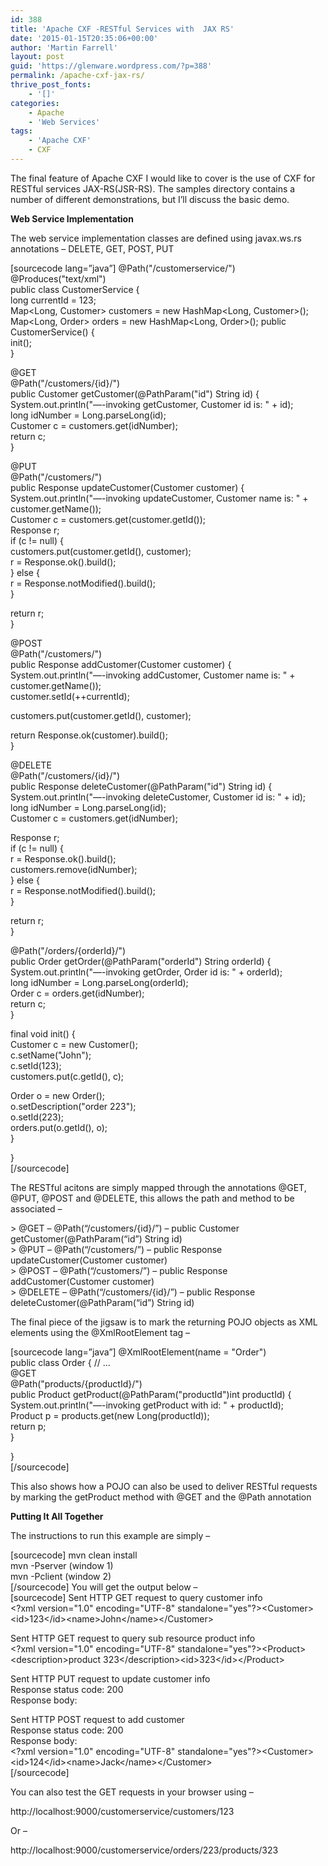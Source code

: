 ```yaml
---
id: 388
title: 'Apache CXF -RESTful Services with  JAX RS'
date: '2015-01-15T20:35:06+00:00'
author: 'Martin Farrell'
layout: post
guid: 'https://glenware.wordpress.com/?p=388'
permalink: /apache-cxf-jax-rs/
thrive_post_fonts:
    - '[]'
categories:
    - Apache
    - 'Web Services'
tags:
    - 'Apache CXF'
    - CXF
---
```


The final feature of Apache CXF I would like to cover is the use of CXF for RESTful services JAX-RS(JSR-RS). The samples directory contains a number of different demonstrations, but I’ll discuss the basic demo.

**Web Service Implementation**

The web service implementation classes are defined using javax.ws.rs annotations – DELETE, GET, POST, PUT

\[sourcecode lang=”java”\] @Path("/customerservice/")  
@Produces("text/xml")  
public class CustomerService {  
 long currentId = 123;  
 Map&lt;Long, Customer&gt; customers = new HashMap&lt;Long, Customer&gt;();  
 Map&lt;Long, Order&gt; orders = new HashMap&lt;Long, Order&gt;();  public CustomerService() {  
 init();  
 }

 @GET  
 @Path("/customers/{id}/")  
 public Customer getCustomer(@PathParam("id") String id) {  
 System.out.println("—-invoking getCustomer, Customer id is: " + id);  
 long idNumber = Long.parseLong(id);  
 Customer c = customers.get(idNumber);  
 return c;  
 }

 @PUT  
 @Path("/customers/")  
 public Response updateCustomer(Customer customer) {  
 System.out.println("—-invoking updateCustomer, Customer name is: " + customer.getName());  
 Customer c = customers.get(customer.getId());  
 Response r;  
 if (c != null) {  
 customers.put(customer.getId(), customer);  
 r = Response.ok().build();  
 } else {  
 r = Response.notModified().build();  
 }

 return r;  
 }

 @POST  
 @Path("/customers/")  
 public Response addCustomer(Customer customer) {  
 System.out.println("—-invoking addCustomer, Customer name is: " + customer.getName());  
 customer.setId(++currentId);

 customers.put(customer.getId(), customer);

 return Response.ok(customer).build();  
 }

 @DELETE  
 @Path("/customers/{id}/")  
 public Response deleteCustomer(@PathParam("id") String id) {  
 System.out.println("—-invoking deleteCustomer, Customer id is: " + id);  
 long idNumber = Long.parseLong(id);  
 Customer c = customers.get(idNumber);

 Response r;  
 if (c != null) {  
 r = Response.ok().build();  
 customers.remove(idNumber);  
 } else {  
 r = Response.notModified().build();  
 }

 return r;  
 }

 @Path("/orders/{orderId}/")  
 public Order getOrder(@PathParam("orderId") String orderId) {  
 System.out.println("—-invoking getOrder, Order id is: " + orderId);  
 long idNumber = Long.parseLong(orderId);  
 Order c = orders.get(idNumber);  
 return c;  
 }

 final void init() {  
 Customer c = new Customer();  
 c.setName("John");  
 c.setId(123);  
 customers.put(c.getId(), c);

 Order o = new Order();  
 o.setDescription("order 223");  
 o.setId(223);  
 orders.put(o.getId(), o);  
 }

}  
\[/sourcecode\]

The RESTful acitons are simply mapped through the annotations @GET, @PUT, @POST and @DELETE, this allows the path and method to be associated –

&gt; @GET – @Path(“/customers/{id}/”) – public Customer getCustomer(@PathParam(“id”) String id)  
&gt; @PUT – @Path(“/customers/”) – public Response updateCustomer(Customer customer)  
&gt; @POST – @Path(“/customers/”) – public Response addCustomer(Customer customer)  
&gt; @DELETE – @Path(“/customers/{id}/”) – public Response deleteCustomer(@PathParam(“id”) String id)

The final piece of the jigsaw is to mark the returning POJO objects as XML elements using the @XmlRootElement tag –

\[sourcecode lang=”java”\] @XmlRootElement(name = "Order")  
public class Order {  // …  
 @GET  
 @Path("products/{productId}/")  
 public Product getProduct(@PathParam("productId")int productId) {  
 System.out.println("—-invoking getProduct with id: " + productId);  
 Product p = products.get(new Long(productId));  
 return p;  
 }

}  
\[/sourcecode\]

This also shows how a POJO can also be used to deliver RESTful requests by marking the getProduct method with @GET and the @Path annotation

**Putting It All Together**

The instructions to run this example are simply –

\[sourcecode\] mvn clean install  
mvn -Pserver (window 1)  
mvn -Pclient (window 2)  
\[/sourcecode\] You will get the output below –  
\[sourcecode\] Sent HTTP GET request to query customer info  
&lt;?xml version="1.0" encoding="UTF-8" standalone="yes"?&gt;&lt;Customer&gt;&lt;id&gt;123&lt;/id&gt;&lt;name&gt;John&lt;/name&gt;&lt;/Customer&gt;

Sent HTTP GET request to query sub resource product info  
&lt;?xml version="1.0" encoding="UTF-8" standalone="yes"?&gt;&lt;Product&gt;&lt;description&gt;product 323&lt;/description&gt;&lt;id&gt;323&lt;/id&gt;&lt;/Product&gt;

Sent HTTP PUT request to update customer info  
Response status code: 200  
Response body:

Sent HTTP POST request to add customer  
Response status code: 200  
Response body:  
&lt;?xml version="1.0" encoding="UTF-8" standalone="yes"?&gt;&lt;Customer&gt;&lt;id&gt;124&lt;/id&gt;&lt;name&gt;Jack&lt;/name&gt;&lt;/Customer&gt;  
\[/sourcecode\]

You can also test the GET requests in your browser using –

http://localhost:9000/customerservice/customers/123

Or –

http://localhost:9000/customerservice/orders/223/products/323